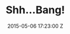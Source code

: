 ---
title: Shh...Bang!
date: 2015-05-06 17:23:00 Z
image: "/uploads/shh-bang.jpg"
director: Daphna Attias
credit: Production / Composition
---